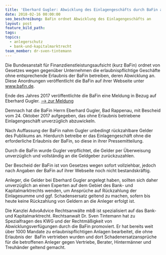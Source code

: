 ```yaml
---
title: 'Eberhard Gugler: Abwicklung des Einlagengeschäfts durch BaFin angeordnet'
date: 2018-02-16 00:00:00
seo_beschreibung: BaFin ordnet Abwicklung des Einlagengeschäfts an
layout: post
feature_bild_path:
tags:
topics:
  - anlegerschutz
  - bank-und-kapitalmarktrecht
team_member: dr-sven-tintemann
---
```


Die Bundesanstalt f&uuml;r Finanzdienstleistungsaufsicht (kurz BaFin) ordnet von Gesetzes wegen gegen&uuml;ber Unternehmen die erlaubnispflichtige Gesch&auml;fte ohne entsprechende Erlaubnis der BaFin betreiben, deren Abwicklung an. Diese Anordnungen ver&ouml;ffentlicht die BaFin auf ihrer Webseite unter www.bafin.de.

Ende des Jahres 2017 ver&ouml;ffentlichte die BaFin eine Meldung in Bezug auf Eberhard Gugler. [--&gt; zur Meldung](www.bafin.de/dok/10197708www.bafin.de/dok/10197708www.bafin.de/dok/10197708)

Demnach hat die BaFin Herrn Eberhard Gugler, Bad Rappenau, mit Bescheid vom 24. Oktober 2017 aufgegeben, das ohne Erlaubnis betriebene Einlagengesch&auml;ft unverz&uuml;glich abzuwickeln.

Nach Auffassung der BaFin nahm Gugler unbedingt r&uuml;ckzahlbare Gelder des Publikums an. Hierdurch betreibe er das Einlagengesch&auml;ft ohne die erforderliche Erlaubnis der BaFin, so diese in ihrer Pressemitteilung.

Durch die BaFin wurde Gugler verpflichtet, die Gelder per &Uuml;berweisung unverz&uuml;glich und vollst&auml;ndig an die Geldgeber zur&uuml;ckzuzahlen.

Der Bescheid der BaFin ist von Gesetzes wegen sofort vollziehbar, jedoch nach Angaben der BaFin auf ihrer Webseite noch nicht bestandskr&auml;ftig.

Anleger, die Gelder bei Eberhard Gugler angelegt haben, sollten sich daher unverz&uuml;glich an einen Experten auf dem Gebiet des Bank- und Kapitalmarktrechts wenden, um Anspr&uuml;che auf R&uuml;ckzahlung der Einlagesumme und ggf. Schadensersatz geltend zu machen, sofern bis heute keine R&uuml;ckzahlung von Geldern an die Anleger erfolgt ist.

Die Kanzlei AdvoAdvice Rechtsanw&auml;lte mbB ist spezialisiert auf das Bank- und Kapitalmarktrecht. Rechtsanwalt Dr. Sven Tintemann hat zu Spezialfragen des KWG und der Rechtm&auml;&szlig;igkeit von Abwicklungsverf&uuml;gungen durch die BaFin promoviert. Er hat bereits weit &uuml;ber 1000 Mandate zu erlaubnispflichtigen Anlagen bearbeitet, die ohne Erlaubnis der&nbsp; BaFin vertrieben wurden und dort Schadenersatzanspr&uuml;che f&uuml;r die betroffenen Anleger gegen Vertriebe, Berater, Hinterm&auml;nner und Treuh&auml;nder geltend gemacht.&nbsp;